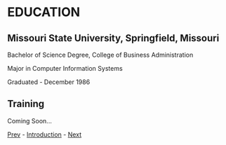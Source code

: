 # EDUCATION

## Missouri State University, Springfield, Missouri

Bachelor of Science Degree, College of Business Administration

Major in Computer Information Systems

Graduated - December 1986

## Training

Coming Soon...

[Prev]() - [Introduction](introduction.md) - [Next](experience.md)
